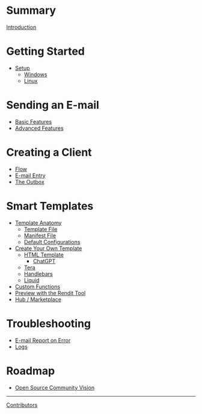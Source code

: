 # Summary

[Introduction](./introduction.md)

# Getting Started

- [Setup](./setup.md)
  - [Windows](./setup-windows.md)
  - [Linux]()

# Sending an E-mail

- [Basic Features]()
- [Advanced Features]()

# Creating a Client

- [Flow]()
- [E-mail Entry]()
- [The Outbox]()


# Smart Templates

- [Template Anatomy]()
  - [Template File]()  
  - [Manifest File]()   
  - [Default Configurations]()  
- [Create Your Own Template]()
  - [HTML Template]()
    - [ChatGPT]() 
  - [Tera]()
  - [Handlebars]()
  - [Liquid]()
- [Custom Functions]()
- [Preview with the Rendit Tool]()
- [Hub / Marketplace]()
  
# Troubleshooting

- [E-mail Report on Error]()
- [Logs]()

# Roadmap

- [Open Source Community Vision](./roadmap-community-vision.md)

-----------

[Contributors]()